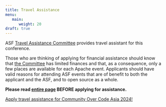 ```yaml
---
title: Travel Assistance
menu:
   main:
      weight: 20
draft: true  
---
```


ASF [Travel Assistance Committee](https://tac.apache.org/) provides travel assistant for this conference.  

Those who are thinking of applying for financial assistance should know that [the Committee](https://tac.apache.org/) has limited finances and that, as a consequence, only a few places are available for each Apache event. Applicants should have valid reasons for attending ASF events that are of benefit to both the applicant and the ASF, and to open source as a whole.

**Please read [entire page](https://tac.apache.org/) BEFORE applying for assistance.**

[Apply travel assistance for Community Over Code Asia 2024!](https://tac-apply.apache.org/)
